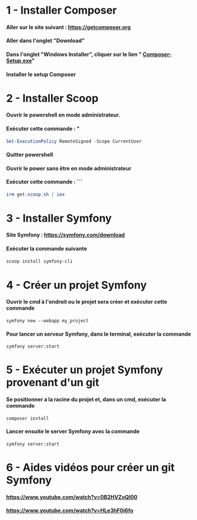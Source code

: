 # 1 - Installer Composer
#### Aller sur le site suivant : https://getcomposer.org
#### Aller dans l'onglet "Download"
#### Dans l'onglet "Windows Installer", cliquer sur le lien " [Composer-Setup.exe](https://getcomposer.org/Composer-Setup.exe "Click here to download Composer-Setup installer for Windows")"

#### Installer le setup Composer

# 2 - Installer Scoop
#### Ouvrir le powershell en mode administrateur.
#### Exécuter cette commande : "
```powershell
Set-ExecutionPolicy RemoteSigned -Scope CurrentUser
```
#### Quitter powershell
#### Ouvrir le power sans être en mode administrateur
#### Exécuter cette commande : ```
```powershell
irm get.scoop.sh | iex
```
# 3 - Installer Symfony
#### Site Symfony : https://symfony.com/download
#### Exécuter la commande suivante

```powershell
scoop install symfony-cli
```

# 4 - Créer un projet Symfony
#### Ouvrir le cmd à l'endroit ou le projet sera créer et exécuter cette commande 
```Command Line
symfony new --webapp my_project
```
#### Pour lancer un serveur Symfony, dans le terminal, exécuter la commande 
```commande line
symfony server:start
```

# 5 - Exécuter un projet Symfony provenant d'un git
#### Se positionner a la racine du projet et, dans un cmd, exécuter la commande 
```commande line 
composer install
```
#### Lancer ensuite le server Symfony avec la commande 
```commande line
symfony server:start
```

# 6 - Aides vidéos pour créer un git Symfony
 #### https://www.youtube.com/watch?v=0B2HVZoQl00
 #### https://www.youtube.com/watch?v=HLe3hF0i6fo